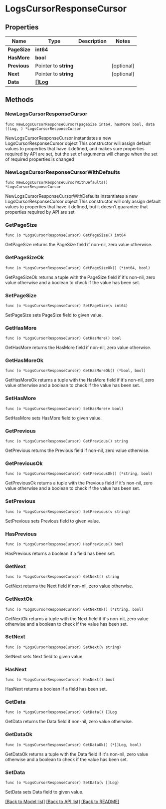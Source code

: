 # LogsCursorResponseCursor

## Properties

Name | Type | Description | Notes
------------ | ------------- | ------------- | -------------
**PageSize** | **int64** |  |
**HasMore** | **bool** |  |
**Previous** | Pointer to **string** |  | [optional]
**Next** | Pointer to **string** |  | [optional]
**Data** | [**[]Log**](Log.md) |  |

## Methods

### NewLogsCursorResponseCursor

`func NewLogsCursorResponseCursor(pageSize int64, hasMore bool, data []Log, ) *LogsCursorResponseCursor`

NewLogsCursorResponseCursor instantiates a new LogsCursorResponseCursor object
This constructor will assign default values to properties that have it defined,
and makes sure properties required by API are set, but the set of arguments
will change when the set of required properties is changed

### NewLogsCursorResponseCursorWithDefaults

`func NewLogsCursorResponseCursorWithDefaults() *LogsCursorResponseCursor`

NewLogsCursorResponseCursorWithDefaults instantiates a new LogsCursorResponseCursor object
This constructor will only assign default values to properties that have it defined,
but it doesn't guarantee that properties required by API are set

### GetPageSize

`func (o *LogsCursorResponseCursor) GetPageSize() int64`

GetPageSize returns the PageSize field if non-nil, zero value otherwise.

### GetPageSizeOk

`func (o *LogsCursorResponseCursor) GetPageSizeOk() (*int64, bool)`

GetPageSizeOk returns a tuple with the PageSize field if it's non-nil, zero value otherwise
and a boolean to check if the value has been set.

### SetPageSize

`func (o *LogsCursorResponseCursor) SetPageSize(v int64)`

SetPageSize sets PageSize field to given value.


### GetHasMore

`func (o *LogsCursorResponseCursor) GetHasMore() bool`

GetHasMore returns the HasMore field if non-nil, zero value otherwise.

### GetHasMoreOk

`func (o *LogsCursorResponseCursor) GetHasMoreOk() (*bool, bool)`

GetHasMoreOk returns a tuple with the HasMore field if it's non-nil, zero value otherwise
and a boolean to check if the value has been set.

### SetHasMore

`func (o *LogsCursorResponseCursor) SetHasMore(v bool)`

SetHasMore sets HasMore field to given value.


### GetPrevious

`func (o *LogsCursorResponseCursor) GetPrevious() string`

GetPrevious returns the Previous field if non-nil, zero value otherwise.

### GetPreviousOk

`func (o *LogsCursorResponseCursor) GetPreviousOk() (*string, bool)`

GetPreviousOk returns a tuple with the Previous field if it's non-nil, zero value otherwise
and a boolean to check if the value has been set.

### SetPrevious

`func (o *LogsCursorResponseCursor) SetPrevious(v string)`

SetPrevious sets Previous field to given value.

### HasPrevious

`func (o *LogsCursorResponseCursor) HasPrevious() bool`

HasPrevious returns a boolean if a field has been set.

### GetNext

`func (o *LogsCursorResponseCursor) GetNext() string`

GetNext returns the Next field if non-nil, zero value otherwise.

### GetNextOk

`func (o *LogsCursorResponseCursor) GetNextOk() (*string, bool)`

GetNextOk returns a tuple with the Next field if it's non-nil, zero value otherwise
and a boolean to check if the value has been set.

### SetNext

`func (o *LogsCursorResponseCursor) SetNext(v string)`

SetNext sets Next field to given value.

### HasNext

`func (o *LogsCursorResponseCursor) HasNext() bool`

HasNext returns a boolean if a field has been set.

### GetData

`func (o *LogsCursorResponseCursor) GetData() []Log`

GetData returns the Data field if non-nil, zero value otherwise.

### GetDataOk

`func (o *LogsCursorResponseCursor) GetDataOk() (*[]Log, bool)`

GetDataOk returns a tuple with the Data field if it's non-nil, zero value otherwise
and a boolean to check if the value has been set.

### SetData

`func (o *LogsCursorResponseCursor) SetData(v []Log)`

SetData sets Data field to given value.



[[Back to Model list]](../README.md#documentation-for-models) [[Back to API list]](../README.md#documentation-for-api-endpoints) [[Back to README]](../README.md)
